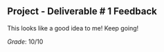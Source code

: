 ## Project - Deliverable \# 1 Feedback 
 
This looks like a good idea to me! Keep going! 



*Grade*: 10/10 